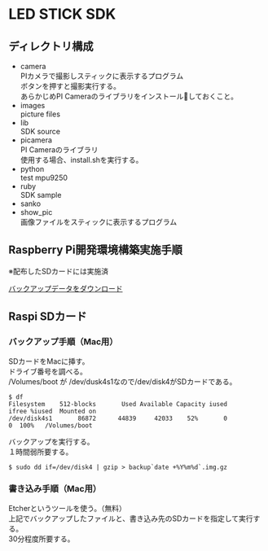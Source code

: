 # LED STICK SDK

## ディレクトリ構成

* camera  
PIカメラで撮影しスティックに表示するプログラム  
ボタンを押すと撮影実行する。  
あらかじめPI Cameraのライブラリをインストールしておくこと。
* images  
picture files
* lib  
SDK source
* picamera  
PI Cameraのライブラリ  
使用する場合、install.shを実行する。
* python  
test mpu9250
* ruby  
SDK sample
* sanko
* show_pic  
画像ファイルをスティックに表示するプログラム

## Raspberry Pi開発環境構築実施手順

※配布したSDカードには実施済

[バックアップデータをダウンロード](https://drive.google.com/open?id=1TwVP-dZgIXtYlnaNzhRqqs8cp-seA_qB)


## Raspi SDカード

### バックアップ手順（Mac用）

SDカードをMacに挿す。  
ドライブ番号を調べる。  
/Volumes/boot が /dev/dusk4s1なので/dev/disk4がSDカードである。

```
$ df
Filesystem    512-blocks       Used Available Capacity iused               ifree %iused  Mounted on
/dev/disk4s1       86872      44839     42033    52%       0                   0  100%   /Volumes/boot
```

バックアップを実行する。  
１時間弱所要する。

```
$ sudo dd if=/dev/disk4 | gzip > backup`date +%Y%m%d`.img.gz
```

### 書き込み手順（Mac用）

Etcherというツールを使う。（無料）  
上記でバックアップしたファイルと、書き込み先のSDカードを指定して実行する。  
30分程度所要する。
